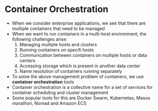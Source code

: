 # Container Orchestration
- When we consider enterprise applications, we see that there are multiple containers that need to be managed
- When we want to run containers in a multi-host environment, the following challenges arise:
    1. Managing multiple hosts and clusters
    2. Running containers on specifi hosts
    3. Communication between containers on multiple hosts or data centers
    4. Accessing storage which is present in another data center
    5. Name resolution of containers running separately
- To solve the above management problem of containers, we use <b>container orchestration</b> tools
- Container orchestration is a collective name for a set of services for container scheduling and cluster management
- Some popular tools for this are Docker Swarm, Kubernetes, Mesos marathon, Nomad and Amazon ECS

